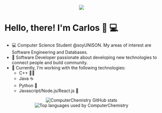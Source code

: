 <p align="center">
  <a href="https://skillicons.dev">
    <img src="https://skillicons.dev/icons?i=emacs,git,linux,bash,latex,c,cpp,python,java" />
  </a>
</p>


# Hello, there! I'm Carlos 👋 💻

- 💻 Computer Science Student @soyUNISON. My areas of interest are Software Engineering and Databases.
- 🌱 Software Developer passionate about developing new technologies to connect people and build community.
- 💬 Currently, I'm working with the following technologies:
  - C++ 🧑‍🎓
  - Java ☕
  - Python 🐍
  - Javascript/Node.js/React.js 👻


<div align="center">
  <img src="https://github-readme-stats.vercel.app/api?username=ComputerChemistry&show_icons=true&rank_icon=github&theme=catppuccin_mocha&card_width=500px" alt="ComputerChemistry GitHub stats">
</div>

<div align="center">
  <img src="https://github-readme-stats.vercel.app/api/top-langs/?username=ComputerChemistry&theme=catppuccin_mocha&card_width=500px&layout=compact" alt="Top languages used by ComputerChemistry">
</div>
